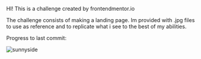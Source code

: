 HI! This is a challenge created by frontendmentor.io 

The challenge consists of making a landing page. Im provided with .jpg files to use as reference and to replicate what i see to the best of my abilities.


Progress to last commit: 

![sunnyside](https://user-images.githubusercontent.com/69488523/220810598-846864b8-3f26-4c48-89d2-f32586ad4849.JPG)
